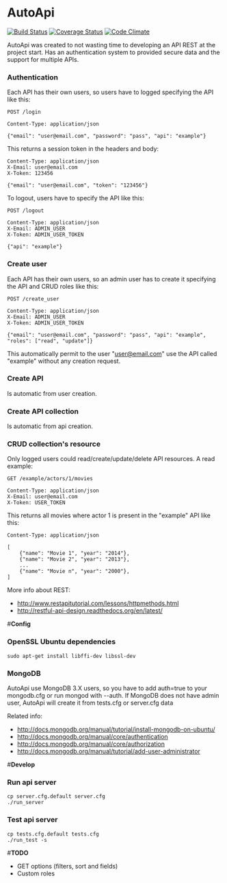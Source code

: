 AutoApi
=======
[![Build Status](https://travis-ci.org/fvalverd/AutoApi.svg?branch=master)](https://travis-ci.org/fvalverd/AutoApi) [![Coverage Status](https://coveralls.io/repos/fvalverd/AutoApi/badge.svg)](https://coveralls.io/r/fvalverd/AutoApi) [![Code Climate](https://codeclimate.com/github/fvalverd/AutoApi/badges/gpa.svg)](https://codeclimate.com/github/fvalverd/AutoApi)

AutoApi was created to not wasting time to developing an API REST at the project start. Has an authentication system to provided secure data and the support for multiple APIs.

### Authentication ###
Each API has their own users, so users have to logged specifying the API like this:
```
POST /login

Content-Type: application/json

{"email": "user@email.com", "password": "pass", "api": "example"}
```
This returns a session token in the headers and body:
```
Content-Type: application/json
X-Email: user@email.com
X-Token: 123456

{"email": "user@email.com", "token": "123456"}
```

To logout, users have to specify the API like this:
```
POST /logout

Content-Type: application/json
X-Email: ADMIN_USER
X-Token: ADMIN_USER_TOKEN

{"api": "example"}
```

### Create user ###
Each API has their own users, so an admin user has to create it specifying the API and CRUD roles like this:
```
POST /create_user

Content-Type: application/json
X-Email: ADMIN_USER
X-Token: ADMIN_USER_TOKEN

{"email": "user@email.com", "password": "pass", "api": "example", "roles": ["read", "update"]}
```
This automatically permit to the user "user@email.com" use the API called "example" without any creation request.

### Create API ###
Is automatic from user creation.

### Create API collection ###
Is automatic from api creation.

### CRUD collection's resource ###
Only logged users could read/create/update/delete API resources. A read example:
```
GET /example/actors/1/movies

Content-Type: application/json
X-Email: user@email.com
X-Token: USER_TOKEN
```

This returns all movies where actor 1 is present in the "example" API like this:

```
Content-Type: application/json

[
	{"name": "Movie 1", "year": "2014"},
	{"name": "Movie 2", "year": "2013"},
	...
	{"name": "Movie n", "year": "2000"},
]
```


More info about REST:

- http://www.restapitutorial.com/lessons/httpmethods.html
- http://restful-api-design.readthedocs.org/en/latest/


#**Config**
### OpenSSL Ubuntu dependencies
```
sudo apt-get install libffi-dev libssl-dev
```

### MongoDB
AutoApi use MongoDB 3.X users, so you have to add auth=true to your mongodb.cfg or run mongod with --auth. If MongoDB does not have admin user, AutoApi will create it from tests.cfg or server.cfg data

Related info:

- http://docs.mongodb.org/manual/tutorial/install-mongodb-on-ubuntu/
- http://docs.mongodb.org/manual/core/authentication
- http://docs.mongodb.org/manual/core/authorization
- http://docs.mongodb.org/manual/tutorial/add-user-administrator


#**Develop**

### Run api server
```
cp server.cfg.default server.cfg
./run_server
```

### Test api server
```
cp tests.cfg.default tests.cfg
./run_test -s
```

#**TODO**
- GET options (filters, sort and fields)
- Custom roles

